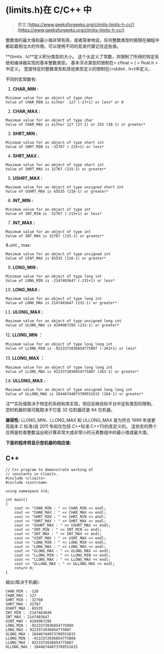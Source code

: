 # <climits>(limits.h)在 C/C++</climits> 中

> 原文:[https://www.geeksforgeeks.org/climits-limits-h-cc/](https://www.geeksforgeeks.org/climits-limits-h-cc/)

整数值的最大值和最小值非常有用，或者简单地说，任何整数类型的极限在编程中都起着相当大的作用。可以使用不同的宏来代替记住这些值。

**<climits>(limits . h)**定义积分类型的大小。
这个头定义了常数，并限制了所用的特定系统和编译器实现的基本整数类型。
基本浮点类型的限制在< cfloat > ( < float.h >中定义。
宽度特定的整数类型和其他类型定义的限制在<CST int>(<stdint . h>)中定义。

不同的宏常数有:

1. **CHAR_MIN :**

```
Minimum value for an object of type char
Value of CHAR_MIN is either -127 (-27+1) or less* or 0
```

2. **CHAR_MAX :**

```
Maximum value for an object of type char
Value of CHAR_MAX is either 127 (27-1) or 255 (28-1) or greater*    
```

3. **SHRT_MIN :**

```
Minimum value for an object of type short int
Value of SHRT_MIN is -32767 (-215+1) or less*
```

4. **SHRT_MAX :**

```
Maximum value for an object of type short int
Value of SHRT_MAX is 32767 (215-1) or greater*
```

5. **USHRT_MAX :**

```
Maximum value for an object of type unsigned short int    
Value of USHRT_MAX is 65535 (216-1) or greater*
```

6. **INT_MIN :**

```
Minimum value for an object of type int    
Value of INT_MIN is -32767 (-215+1) or less*
```

7. **INT_MAX :**

```
Maximum value for an object of type int    
Value of INT_MAX is 32767 (215-1) or greater*
```

8.uint _ max:

```
Maximum value for an object of type unsigned int    
Value of UINT_MAX is 65535 (216-1) or greater*
```

9. **LONG_MIN :**

```
Minimum value for an object of type long int    
Value of LONG_MIN is -2147483647 (-231+1) or less*
```

10. **LONG_MAX :**

```
Maximum value for an object of type long int    
Value of LONG_MAX is 2147483647 (231-1) or greater*
```

11. **ULONG_MAX :**

```
Maximum value for an object of type unsigned long int    
Value of ULONG_MAX is 4294967295 (232-1) or greater*
```

12\. **LLONG_MIN ：**

```
Minimum value for an object of type long long int    
Value of LLONG_MIN is -9223372036854775807 (-263+1) or less*
```

13\. **LLONG_MAX ：**

```
Maximum value for an object of type long long int    
Value of LLONG_MAX is 9223372036854775807 (263-1) or greater*
```

14. **ULLONG_MAX :**

```
Maximum value for an object of type unsigned long long int    
Value of ULLONG_MAX is 18446744073709551615 (264-1) or greater*
```

注**实际值取决于特定的系统和库实现，但应反映目标平台中这些类型的限制。
您的机器的值可能取决于它是 32 位机器还是 64 位机器。

**兼容性:**
LLONG_MIN、LLONG_MAX 和 ULLONG_MAX 是为符合 1999 年或更高版本 C 标准(自 2011 年起仅包括 C++标准:C++11)的库定义的。
这些宏的两个应用是检查整数溢出和计算非常大或非常小的元素数组中的最小值或最大值。

**下面的程序将显示您机器的相应值:**

## C++

```
// C++ program to demonstrate working of
// constants in climits.
#include <climits>
#include <iostream>

using namespace std;

int main()
{
    cout << "CHAR_MIN : " << CHAR_MIN << endl;
    cout << "CHAR_MAX : " << CHAR_MAX << endl;
    cout << "SHRT_MIN : " << SHRT_MIN << endl;
    cout << "SHRT_MAX : " << SHRT_MAX << endl;
    cout << "USHRT_MAX : " << USHRT_MAX << endl;
    cout << "INT_MIN : " << INT_MIN << endl;
    cout << "INT_MAX : " << INT_MAX << endl;
    cout << "UINT_MAX : " << UINT_MAX << endl;
    cout << "LONG_MIN : " << LONG_MIN << endl;
    cout << "LONG_MAX : " << LONG_MAX << endl;
    cout << "ULONG_MAX : " << ULONG_MAX << endl;
    cout << "LLONG_MIN : " << LLONG_MIN << endl;
    cout << "LLONG_MAX : " << LLONG_MAX << endl;
    cout << "ULLONG_MAX : " << ULLONG_MAX << endl;
    return 0;
}
```

输出(取决于机器):

```
CHAR_MIN : -128
CHAR_MAX : 127
SHRT_MIN : -32768
SHRT_MAX : 32767
USHRT_MAX : 65535
INT_MIN : -2147483648
INT_MAX : 2147483647
UINT_MAX : 4294967295
LONG_MIN : -9223372036854775808
LONG_MAX : 9223372036854775807
ULONG_MAX : 18446744073709551615
LLONG_MIN : -9223372036854775808
LLONG_MAX : 9223372036854775807
ULLONG_MAX : 18446744073709551615
```